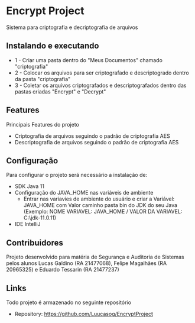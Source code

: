 # Encrypt Project

Sistema para criptografia e decriptografia de arquivos

## Instalando e executando

* 1 - Criar uma pasta dentro do "Meus Documentos" chamado "criptografia"
* 2 - Colocar os arquivos para ser criptografado e descriptogrado dentro da pasta "criptografia"
* 3 - Coletar os arquivos criptografados e descriptografados dentro das pastas criadas "Encrypt" e "Decrypt"


## Features

Principais Features do projeto
* Criptografia de arquivos seguindo o padrão de criptografia AES
* Descriptografia de arquivos seguindo o padrão de criptografia AES

## Configuração

Para configurar o projeto será necessário a instalação de:
- SDK Java 11
- Configuração do JAVA_HOME nas variáveis de ambiente
  - Entrar nas variavies de ambiente do usuário e criar a Variável: JAVA_HOME com Valor caminho pasta bin do JDK do seu Java (Exemplo: NOME VARIAVEL: JAVA_HOME / VALOR DA VARIAVEL: C:\jdk-11.0.11)
- IDE IntelliJ

## Contribuidores

Projeto desenvolvido para matéria de Segurança e Auditoria de Sistemas pelos alunos Lucas Galdino (RA 21477068), Felipe Magalhães (RA 20965325) e Eduardo Tessarin (RA 21477237)

## Links

Todo projeto é armazenado no seguinte repositório

- Repository: https://github.com/Luucasog/EncryptProject
